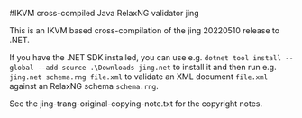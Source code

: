 ﻿#IKVM cross-compiled Java RelaxNG validator jing

This is an IKVM based cross-compilation of the jing 20220510 release to .NET.

If you have the .NET SDK installed, you can use e.g. `dotnet tool install --global --add-source .\Downloads jing.net` to install it and then run
e.g. `jing.net schema.rng file.xml` to validate an XML document `file.xml` against an RelaxNG schema `schema.rng`.

See the jing-trang-original-copying-note.txt for the copyright notes.
